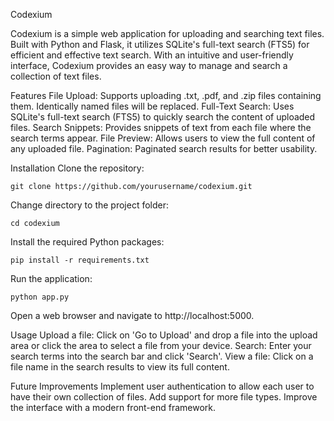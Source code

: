Codexium

Codexium is a simple web application for uploading and searching text files. Built with Python and Flask, it utilizes SQLite's full-text search (FTS5) for efficient and effective text search. With an intuitive and user-friendly interface, Codexium provides an easy way to manage and search a collection of text files.

Features
File Upload: Supports uploading .txt, .pdf, and .zip files containing them. Identically named files will be replaced.
Full-Text Search: Uses SQLite's full-text search (FTS5) to quickly search the content of uploaded files.
Search Snippets: Provides snippets of text from each file where the search terms appear.
File Preview: Allows users to view the full content of any uploaded file.
Pagination: Paginated search results for better usability.

Installation
Clone the repository:
```
git clone https://github.com/yourusername/codexium.git
```
Change directory to the project folder:
```
cd codexium
```
Install the required Python packages:
```
pip install -r requirements.txt
```
Run the application:
```
python app.py
```
Open a web browser and navigate to http://localhost:5000.

Usage
Upload a file: Click on 'Go to Upload' and drop a file into the upload area or click the area to select a file from your device.
Search: Enter your search terms into the search bar and click 'Search'.
View a file: Click on a file name in the search results to view its full content.

Future Improvements
Implement user authentication to allow each user to have their own collection of files.
Add support for more file types.
Improve the interface with a modern front-end framework.
